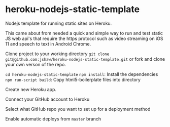 # heroku-nodejs-static-template
Nodejs template for running static sites on Heroku.

This came about from needed a quick and simple way to run and test static JS web api's that require the https protocol such as video streaming on iOS 11 and speech to text in Android Chrome.

Clone project to your working directory `git clone git@github.com:jshaw/heroku-nodejs-static-template.git` or fork and clone your own verson of the repo.

`cd heroku-nodejs-static-template`
`npm install`: Install the dependencies
`npm run-script build`: Copy html5-boilerplate files into directory

Create new Heroku app.

Connect your GitHub account to Heroku

Select what GitHub repo you want to set up for a deployment method

Enable automatic deploys from `master` branch


